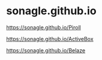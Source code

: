 # sonagle.github.io

https://sonagle.github.io/Piroll

https://sonagle.github.io/ActiveBox

https://sonagle.github.io/Belaze
